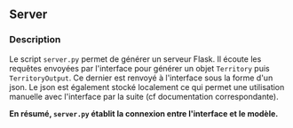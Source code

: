 ## Server

### Description

Le script `server.py` permet de générer un serveur Flask. 
Il écoute les requêtes envoyées par l'interface pour générer un objet `Territory`
puis `TerritoryOutput`. Ce dernier est renvoyé à l'interface sous la forme d'un json. 
Le json est également stocké localement ce qui permet une utilisation manuelle avec 
l'interface par la suite (cf documentation correspondante).

**En résumé, `server.py` établit la connexion entre l'interface et le modèle.**



